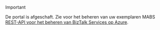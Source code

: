 > [!IMPORTANT]
> De portal is afgeschaft. Zie voor het beheren van uw exemplaren MABS [REST-API voor het beheren van BizTalk Services op Azure](https://msdn.microsoft.com/library/azure/dn232347.aspx).